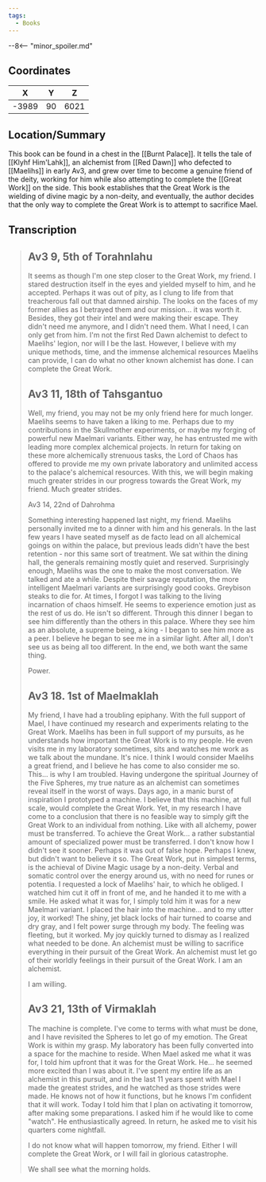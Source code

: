 ```yaml
---
tags:
  - Books
---
```


--8<-- "minor_spoiler.md"

## Coordinates
| **X** | **Y** | **Z** |
| :---: | :---: | :---: |
| -3989 |  90   | 6021  |

## Location/Summary
This book can be found in a chest in the [[Burnt Palace]]. It tells the tale of [[Klyhf Him'Lahk]], an alchemist from [[Red Dawn]] who defected to [[Maelihs]] in early Av3, and grew over time to become a genuine friend of the deity, working for him while also attempting to complete the [[Great Work]] on the side. This book establishes that the Great Work is the wielding of divine magic by a non-deity, and eventually, the author decides that the only way to complete the Great Work is to attempt to sacrifice Mael.

## Transcription
> Av3 9, 5th of Torahnlahu
> ------
> It seems as though I'm one step closer to the Great Work, my friend. I stared destruction itself in the eyes and yielded myself to him, and he accepted. Perhaps it was out of pity, as I clung to life from that treacherous fall out that damned airship. The looks on the faces of my former allies as I betrayed them and our mission... it was worth it. Besides, they got their intel and were making their escape. They didn't need me anymore, and I didn't need them. What I need, I can only get from him. I'm not the first Red Dawn alchemist to defect to Maelihs' legion, nor will I be the last. However, I believe with my unique methods, time, and the immense alchemical resources Maelihs can provide, I can do what no other known alchemist has done. I can complete the Great Work.
>
> Av3 11, 18th of Tahsgantuo
> ------
> Well, my friend, you may not be my only friend here for much longer. Maelihs seems to have taken a liking to me. Perhaps due to my contributions in the Skullmother experiments, or maybe my forging of powerful new Maelmari variants. Either way, he has entrusted me with leading more complex alchemical projects. In return for taking on these more alchemically strenuous tasks, the Lord of Chaos has offered to provide me my own private laboratory and unlimited access to the palace's alchemical resources. With this, we will begin making much greater strides in our progress towards the Great Work, my friend. Much greater strides.
>
> Av3 14, 22nd of Dahrohma
>
> Something interesting happened last night, my friend. Maelihs personally invited me to a dinner with him and his generals. In the last few years I have seated myself as de facto lead on all alchemical goings on within the palace, but previous leads didn't have the best retention - nor this same sort of treatment. We sat within the dining hall, the generals remaining mostly quiet and reserved. Surprisingly enough, Maelihs was the one to make the most conversation. We talked and ate a while. Despite their savage reputation, the more intelligent Maelmari variants are surprisingly good cooks. Greybison steaks to die for. At times, I forgot I was talking to the living incarnation of chaos himself. He seems to experience emotion just as the rest of us do. He isn't so different. Through this dinner I began to see him differently than the others in this palace. Where they see him as an absolute, a supreme being, a king - I began to see him more as a peer. I believe he began to see me in a similar light. After all, I don't see us as being all too different. In the end, we both want the same thing.
>
> Power.
>
> Av3 18. 1st of Maelmaklah
> ------
> My friend, I have had a troubling epiphany. With the full support of Mael, I have continued my research and experiments relating to the Great Work. Maelihs has been in full support of my pursuits, as he
understands how important the Great Work is to my people. He even visits me in my laboratory sometimes, sits and watches me work as we talk about the mundane. It's nice. I think I would consider Maelihs a great friend, and I believe he has come to also consider me so. This... is why I am troubled. Having undergone the spiritual Journey of the Five Spheres, my true nature as an alchemist can sometimes reveal itself in the worst of ways. Days ago, in a manic burst of inspiration I prototyped a machine. I believe that this machine, at full scale, would complete the Great Work. Yet, in my research I have come to a conclusion that there is no feasible way to simply gift the Great Work to an individual from nothing. Like with all alchemy, power must be transferred. To achieve the Great Work... a rather substantial amount of specialized power must be transferred. I don't know how I didn't see it sooner. Perhaps it was out of false hope. Perhaps I knew, but didn't want to believe it so. The Great Work, put in simplest terms, is the achieval of Divine Magic usage by a non-deity. Verbal and somatic control over the energy around us, with no need for runes or potentia. I requested a lock of Maelihs' hair, to which he obliged. I watched him cut it off in front of me, and he handed it to me with a smile. He asked what it was for, I simply told him it was for a new Maelmari variant. I placed the hair into the machine... and to my utter joy, it worked! The shiny, jet black locks of hair turned to coarse and dry gray, and I felt power surge through my body. The feeling was fleeting, but it worked. My joy quickly turned to dismay as I realized what needed to be done. An alchemist must be willing to sacrifice everything in their pursuit of the Great Work. An alchemist must let go of their worldly feelings in their pursuit of the Great Work. I am an alchemist.
>
> I am willing.
>
> Av3 21, 13th of Virmaklah
> ------
> The machine is complete. I've come to terms with what must be done, and I have revisited the Spheres to let go of my emotion. The Great Work is within my grasp. My laboratory has been fully converted into a
space for the machine to reside. When Mael asked me what it was for, I told him upfront that it was for the Great Work. He... he seemed more excited than I was about it. I've spent my entire life as an alchemist in this pursuit, and in the last 11 years spent with Mael I made the greatest strides, and he watched as those strides were made. He knows not of how it functions, but he knows I'm confident that it will work. Today I told him that I plan on activating it tomorrow, after making some preparations. I asked him if he would like to come "watch". He enthusiastically agreed. In return, he asked me to visit his quarters come nightfall.
>
> I do not know what will happen tomorrow, my friend. Either I will complete the Great Work, or I will fail in glorious catastrophe.
>
> We shall see what the morning holds.

